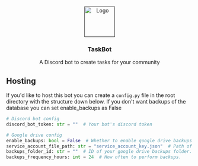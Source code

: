 <!-- PROJECT LOGO -->
<br />
<div align="center">
  <a href="">
    <img src="https://user-images.githubusercontent.com/67590845/234371223-f8d4c6ae-596b-47f7-ae88-ee23d1ee76f6.png" alt="Logo" width="82" height="82">
  </a>
  <h3 align="center">TaskBot</h3>
  <p align="center">
    A Discord bot to create tasks for your community<br> 
  </p>
  
</div>

## Hosting
If you'd like to host this bot you can create a `config.py` file in the root directory with the structure down below. If you don't want backups of the database you can set enable_backups as False
```python
# Discord bot config
discord_bot_token: str = ""  # Your bot's discord token

# Google drive config
enable_backups: bool = False  # Whether to enable google drive backups every 24h | REQUIRES A SERVICE ACCOUNT
service_account_file_path: str = "service_account_key.json"  # Path of the .json file containing the service account key file
backups_folder_id: str = ""  # ID of your google drive backups folder. Make sure that the service account can see it
backups_frequency_hours: int = 24  # How often to perform backups.
```

